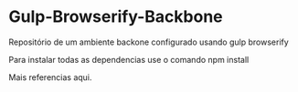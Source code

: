 Gulp-Browserify-Backbone
========================

Repositório de um ambiente backone configurado usando gulp browserify


Para instalar todas as dependencias use o comando npm install

Mais referencias aqui.

